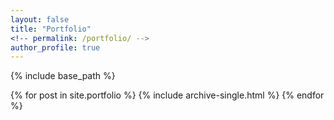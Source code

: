 ```yaml
---
layout: false
title: "Portfolio"
<!-- permalink: /portfolio/ -->
author_profile: true
---
```


{% include base_path %}


{% for post in site.portfolio %}
  {% include archive-single.html %}
{% endfor %}


